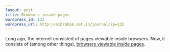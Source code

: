 ```yaml
--- 
layout: post
title: Browsers inside pages
wordpress_id: 132
wordpress_url: http://nibrahim.net.in/journal/?p=132
---
```

Long ago, the internet consisted of pages viewable inside browsers. Now, it consists of (among other things), <a href="http://www.bitty.com/">browsers viewable inside pages</a>.
